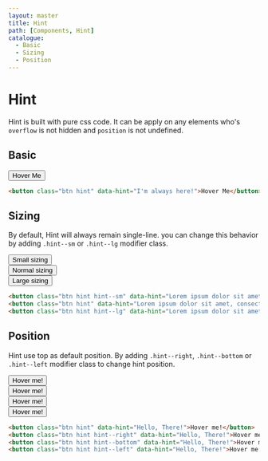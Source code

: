```yaml
---
layout: master
title: Hint
path: [Components, Hint]
catalogue:
  - Basic
  - Sizing
  - Position
---
```


# Hint

Hint is built with pure css code. It can be apply on any elements who's `overflow` is not hidden and `position` is not undefined.

## Basic

<section class="snippet">
  <div class="snippet__preview">
    <button class="btn hint" data-hint="I'm always here!">Hover Me</button>
  </div>
  <div class="snippet__source">

```html
<button class="btn hint" data-hint="I'm always here!">Hover Me</button>
```

  </div>
</section>

## Sizing

By default, Hint will always remain single-line. you can change this behavior by adding `.hint--sm` or `.hint--lg` modifier class.

<section class="snippet">
  <div class="snippet__preview">
    <div class="row text-center">
      <div class="col-4@md">
        <button class="btn hint hint--sm mb-6" data-hint="Lorem ipsum dolor sit amet.">Small sizing</button>
      </div>
      <div class="col-4@md">
        <button class="btn hint mb-6" data-hint="Lorem ipsum dolor sit amet, consectetur adipisicing elit. Nulla, ratione!">Normal sizing</button>
      </div>
      <div class="col-4@md">
        <button class="btn hint hint--lg mb-6" data-hint="Lorem ipsum dolor sit amet, consectetur adipisicing elit. Quidem architecto, illo recusandae dolorem magni odit.">Large sizing</button>
      </div>
    </div>
  </div>
  <div class="snippet__source">

```html
<button class="btn hint hint--sm" data-hint="Lorem ipsum dolor sit amet.">Small sizing</button>
<button class="btn hint" data-hint="Lorem ipsum dolor sit amet, consectetur adipisicing elit. Nulla, ratione!">Normal sizing</button>
<button class="btn hint hint--lg" data-hint="Lorem ipsum dolor sit amet, consectetur adipisicing elit. Quidem architecto, illo recusandae dolorem magni odit.">Large sizing</button>
```

  </div>
</section>

## Position

Hint use top as default position. By adding `.hint--right`, `.hint--bottom` or `.hint--left` modifier class to change hint position.

<section class="snippet">
  <div class="snippet__preview">
    <div class="row text-center">
      <div class="col-6@sm col-3@md">
        <button class="btn hint mb-6" data-hint="Hello, There!">Hover me!</button>
      </div>
      <div class="col-6@sm col-3@md">
        <button class="btn hint hint--right mb-6" data-hint="Hello, There!">Hover me!</button>
      </div>
      <div class="col-6@sm col-3@md">
        <button class="btn hint hint--bottom mb-6" data-hint="Hello, There!">Hover me!</button>
      </div>
      <div class="col-6@sm col-3@md">
        <button class="btn hint hint--left mb-6" data-hint="Hello, There!">Hover me!</button>
      </div>
    </div>
  </div>
  <div class="snippet__source">

```html
<button class="btn hint" data-hint="Hello, There!">Hover me!</button>
<button class="btn hint hint--right" data-hint="Hello, There!">Hover me!</button>
<button class="btn hint hint--bottom" data-hint="Hello, There!">Hover me!</button>
<button class="btn hint hint--left" data-hint="Hello, There!">Hover me!</button>
```

  </div>
</section>
